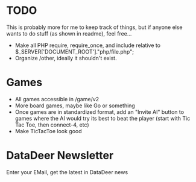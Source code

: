 # TODO
This is probably more for me to keep track of things, but if anyone else wants to do stuff (as shown in readme), feel free...
- Make all PHP require, require_once, and include relative to $_SERVER\[\'DOCUMENT_ROOT\'\]."php/file.php";
- Organize /other, ideally it shouldn't exist.

# Games
- All games accessible in /game/v2
- More board games, maybe like Go or something
- Once games are in standardized format, add an "Invite AI" button to games where the AI would try its best to beat the player (start with Tic Tac Toe, then connect-4, etc)
- Make TicTacToe look good
# DataDeer Newsletter
Enter your EMail, get the latest in DataDeer news